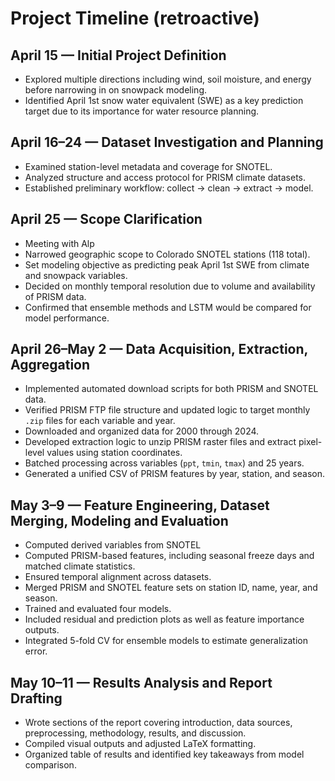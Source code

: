 # Project Timeline (retroactive)

## April 15 — Initial Project Definition
- Explored multiple directions including wind, soil moisture, and energy before narrowing in on snowpack modeling.
- Identified April 1st snow water equivalent (SWE) as a key prediction target due to its importance for water resource planning.

## April 16–24 — Dataset Investigation and Planning
- Examined station-level metadata and coverage for SNOTEL.
- Analyzed structure and access protocol for PRISM climate datasets.
- Established preliminary workflow: collect → clean → extract → model.

## April 25 — Scope Clarification
- Meeting with Alp
- Narrowed geographic scope to Colorado SNOTEL stations (118 total).
- Set modeling objective as predicting peak April 1st SWE from climate and snowpack variables.
- Decided on monthly temporal resolution due to volume and availability of PRISM data.
- Confirmed that ensemble methods and LSTM would be compared for model performance.

## April 26–May 2 — Data Acquisition, Extraction, Aggregation
- Implemented automated download scripts for both PRISM and SNOTEL data.
- Verified PRISM FTP file structure and updated logic to target monthly `.zip` files for each variable and year.
- Downloaded and organized data for 2000 through 2024.
- Developed extraction logic to unzip PRISM raster files and extract pixel-level values using station coordinates.
- Batched processing across variables (`ppt`, `tmin`, `tmax`) and 25 years.
- Generated a unified CSV of PRISM features by year, station, and season.

## May 3–9 — Feature Engineering, Dataset Merging, Modeling and Evaluation
- Computed derived variables from SNOTEL
- Computed PRISM-based features, including seasonal freeze days and matched climate statistics.
- Ensured temporal alignment across datasets.
- Merged PRISM and SNOTEL feature sets on station ID, name, year, and season.
- Trained and evaluated four models.
- Included residual and prediction plots as well as feature importance outputs.
- Integrated 5-fold CV for ensemble models to estimate generalization error.
  
## May 10–11 — Results Analysis and Report Drafting
- Wrote sections of the report covering introduction, data sources, preprocessing, methodology, results, and discussion.
- Compiled visual outputs and adjusted LaTeX formatting.
- Organized table of results and identified key takeaways from model comparison.
